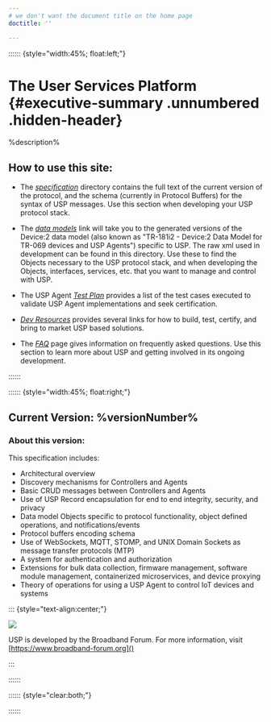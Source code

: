 ```yaml
---
# we don't want the document title on the home page
doctitle: ''

---
```


:::::: {style="width:45%; float:left;"}

# The User Services Platform {#executive-summary .unnumbered .hidden-header}

%description%

## How to use this site:

* The *[specification](specification/index.html)* directory contains the full
  text of the current version of the protocol, and the schema (currently in
  Protocol Buffers) for the syntax of USP messages. Use this section when
  developing your USP protocol stack.

* The *[data models](https://usp-data-models.broadband-forum.org)* link will
  take you to the generated versions of the Device:2 data model (also known as
  "TR-181i2 - Device:2 Data Model for TR-069 devices and USP Agents") specific
  to USP. The raw xml used in development can be found in this directory. Use
  these to find the Objects necessary to the USP protocol stack, and when
  developing the Objects, interfaces, services, etc. that you want to manage
  and control with USP.

* The USP Agent *[Test Plan](https://usp-test.broadband-forum.org)*
  provides a list of the test cases executed to validate USP Agent
  implementations and seek certification.

* *[Dev Resources](%resurl%)* provides several links for how to
  build, test, certify, and bring to market USP based solutions.

* The *[FAQ](%faqurl%)* page gives information on frequently asked
  questions. Use this section to learn more about USP and getting involved in
  its ongoing development.

::::::

:::::: {style="width:45%; float:right;"}

## Current Version: %versionNumber%

### About this version:

This specification includes:

* Architectural overview
* Discovery mechanisms for Controllers and Agents
* Basic CRUD messages between Controllers and Agents
* Use of USP Record encapsulation for end to end integrity, security, and
  privacy
* Data model Objects specific to protocol functionality, object defined
  operations, and notifications/events
* Protocol buffers encoding schema
* Use of WebSockets, MQTT, STOMP, and UNIX Domain Sockets as message transfer
protocols (MTP)
* A system for authentication and authorization
* Extensions for bulk data collection, firmware management, software module
  management, containerized microservices, and device proxying
* Theory of operations for using a USP Agent to control IoT devices and systems

::: {style="text-align:center;"}

[![](broadband-forum-logo.png)](https://www.broadband-forum.org)

USP is developed by the Broadband Forum. For more information, visit [https://www.broadband-forum.org]()

:::

::::::

:::::: {style="clear:both;"}

::::::
